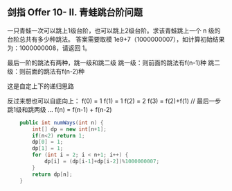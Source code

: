 ## 剑指 Offer 10- II. 青蛙跳台阶问题

一只青蛙一次可以跳上1级台阶，也可以跳上2级台阶。求该青蛙跳上一个 n 级的台阶总共有多少种跳法。
答案需要取模 1e9+7（1000000007），如计算初始结果为：1000000008，请返回 1。

最后一阶的跳法有两种，跳一级和跳二级
跳一级：则前面的跳法有f(n-1)种
跳二级：则前面的跳法有f(n-2)种

这是自定上下的递归思路

反过来想也可以自底向上：
f(0) = 1
f(1) = 1
f(2) = 2
f(3) = f(2)+f(1) // 最后一步跳1级和跳两级
...
f(n) = f(n-1) + f(n-2)

```java 
    public int numWays(int n) {
        int[] dp = new int[n+1];
        if(n<2) return 1;
        dp[0] = 1;
        dp[1] = 1;
        for (int i = 2; i < n+1; i++) {
            dp[i] = (dp[i-1]+dp[i-2])%1000000007;
        }
        return dp[n];
    }
```